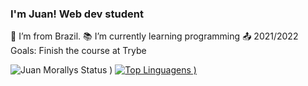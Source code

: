 ### I'm Juan! Web dev student

:house_with_garden:  I’m from Brazil.
:books:  I’m currently learning programming 
:outbox_tray: 2021/2022 Goals: Finish the course at Trybe

![Juan Morallys Status](https://github-readme-stats.vercel.app/api?username=morallys&show_icons=true&theme=radical)
) [![Top Linguagens](https://github-readme-stats.vercel.app/api/top-langs/?username=morallys&layout=compact&theme=radical)
)](https://github.com/anuraghazra/github-readme-stats)

<!--
**morallys/morallys** is a ✨ _special_ ✨ repository because its `README.md` (this file) appears on your GitHub profile.

Here are some ideas to get you started:

- 🔭 I’m currently working on ...
- 🌱 I’m currently learning ...
- 👯 I’m looking to collaborate on ...
- 🤔 I’m looking for help with ...
- 💬 Ask me about ...
- 📫 How to reach me: ...
- 😄 Pronouns: ...
- ⚡ Fun fact: ...
-->
